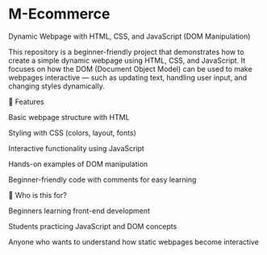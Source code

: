 ﻿# M-Ecommerce
 

Dynamic Webpage with HTML, CSS, and JavaScript (DOM Manipulation)

This repository is a beginner-friendly project that demonstrates how to create a simple dynamic webpage using HTML, CSS, and JavaScript. It focuses on how the DOM (Document Object Model) can be used to make webpages interactive — such as updating text, handling user input, and changing styles dynamically.

🚀 Features

Basic webpage structure with HTML

Styling with CSS (colors, layout, fonts)

Interactive functionality using JavaScript

Hands-on examples of DOM manipulation

Beginner-friendly code with comments for easy learning

🎯 Who is this for?

Beginners learning front-end development

Students practicing JavaScript and DOM concepts

Anyone who wants to understand how static webpages become interactive
